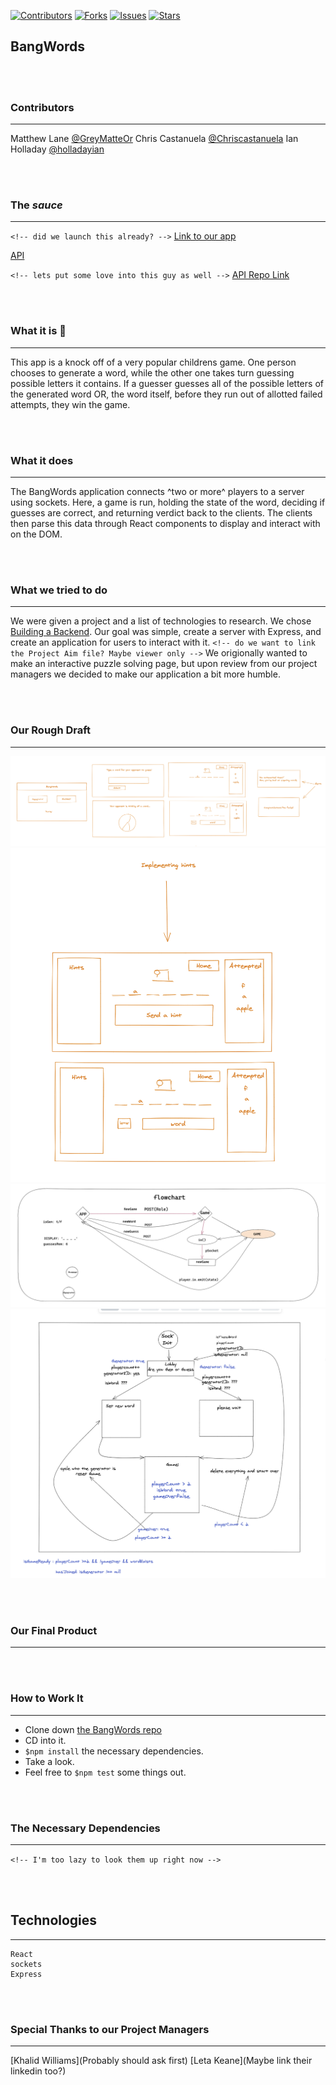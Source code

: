 [![Contributors][contributors-shield]](https://github.com/GreyMatteOr/bangwords/graphs/contributors)
[![Forks][forks-shield]](https://github.com/GreyMatteOr/bangwords/network/members)
[![Issues][issues-shield]](https://github.com/GreyMatteOr/bangwords/issues)
[![Stars][stars-shield]](https://github.com/GreyMatteOr/bangwords)

## BangWords


<br><br>

### Contributors

---

Matthew Lane [@GreyMatteOr](https://github.com/GreyMatteOr)
Chris Castanuela [@Chriscastanuela](https://github.com/Chriscastanuela)
Ian Holladay [@holladayian](https://github.com/holladayian)

<br><br>

### The _*sauce*_
---

`<!-- did we launch this already? -->`
[Link to our app](https://bangwords.herokuapp.com/)

[API](https://bangwords-api.herokuapp.com/) 


`<!-- lets put some love into this guy as well -->`
[API Repo Link](https://github.com/GreyMatteOr/bangwords-api) 

<br><br>

### What it is 🤙
---

This app is a knock off of a very popular childrens game. One person chooses to generate a word, while the other one takes turn guessing possible letters it contains. If a guesser guesses all of the possible letters of the generated word OR, the word itself, before they run out of allotted failed attempts, they win the game. 

<br><br>

### What it does
---

The BangWords application connects ^two or more^ players to a server using sockets. Here, a game is run, holding the state of the word, deciding if guesses are correct, and returning verdict back to the clients. The clients then parse this data through React components to display and interact with on the DOM. 

<br><br>

### What we tried to do
---

We were given a project and a list of technologies to research. We chose [Building a Backend](https://frontend.turing.io/projects/module-3/stretch.html#building-a-backend). 
Our goal was simple, create a server with Express, and create an application for users to interact with it. 
`<!-- do we want to link the Project Aim file? Maybe viewer only -->`
We origionally wanted to make an interactive puzzle solving page, but upon review from our project managers we decided to make our application a bit more humble. 

<br><br>

### Our Rough Draft
---

<img src='src/assets/wireframe.png' alt='wireframe'/>
<img src='src/assets/hints.png' alt='hints section'/>
<img src='src/assets/flowchart.png' alt='flowchart'/>
<img src='src/assets/socket-path.png' alt='socket-path'/>

<br><br>

### Our Final Product
---



<br><br>

### How to Work It
---

* Clone down [the BangWords repo](https://github.com/GreyMatteOr/bangwords)
* CD into it.
* `$npm install` the necessary dependencies.
* Take a look.
* Feel free to `$npm test` some things out.

<br><br>

### The Necessary Dependencies
---

`<!-- I'm too lazy to look them up right now -->`

<br><br>

## Technologies
---
```
React
sockets
Express
```
<br><br>

### Special Thanks to our Project Managers
---

[Khalid Williams](Probably should ask first)
[Leta Keane](Maybe link their linkedin too?)



<br><br>
<br><br>
<br><br>
<br><br>
<br><br>



[contributors-shield]: https://img.shields.io/github/contributors/GreyMatteOr/bangwords.svg?style=flat-square
[contributors-url]: https://github.com/GreyMatteOr/bangwords/graphs/contributors
[forks-shield]: https://img.shields.io/github/forks/GreyMatteOr/bangwords.svg?style=flat-square
[forks-url]: https://github.com/GreyMatteOr/bangwords/network/members
[stars-shield]: https://img.shields.io/github/stars/GreyMatteOr/bangwords.svg?style=flat-square 
[stars-url]: https://github.com/GreyMatteOr/bangwords/stargazers
[issues-shield]: https://img.shields.io/github/issues/GreyMatteOr/bangwords.svg?style=flat-square
[issues-url]: https://github.com/GreyMatteOr/bangwords/issues
[product-screenshot]: images/screenshot.png
